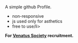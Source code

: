 A simple github Profile.
<ul>
<li>non-responsive</li>
<li>js used only for asthetics</li>
<li>free to use/li>
</ul>
<b>For <a href = "https://linktr.ee/venatus">Venatus Society</a> recruitment.</b>

